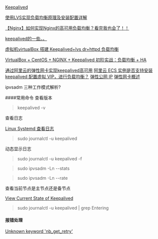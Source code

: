 [Keepalived](https://www.jianshu.com/p/a6b5ab36292a)

[使用LVS实现负载均衡原理及安装配置详解](https://www.cnblogs.com/zyd112/p/8809200.html)

[【Nginx】如何实现Nginx的高可用负载均衡？看完我也会了！！](https://www.cnblogs.com/binghe001/p/13378305.html)

[keepalived的一些。。](https://www.cnblogs.com/gqdw/p/3558706.html)

[虚拟机virtualBox 搭建 Keepalived+lvs dr+httpd 负载均衡](https://blog.csdn.net/u014695188/article/details/50986372)

[VirtualBox + CentOS + NGINX + Keepalived 初阶实战：负载均衡 + HA](https://github.com/lilins/Blog/issues/2)


[通过阿里云的弹性网卡实现keepalived高可用](https://github.com/paololiu/aliyun-eni)
[阿里云 ECS 实例是否支持安装 keepalived 配置虚拟 VIP，进行负载均衡？](https://developer.aliyun.com/ask/111822?spm=a2c6h.13159736)
[弹性公网 IP](https://help.aliyun.com/product/61789.html)
[弹性网卡概述](https://help.aliyun.com/document_detail/58496.html)


ipvsadm 三种工作模式解析?


####常用命令
查看版本
> keepalived -v

查看日志

[Linux Systemd 查看日志](https://pdf-lib.org/home/details/9426)

> sudo journalctl -u keepalived

动态显示日志
> sudo journalctl -u keepalived -f

> sudo ipvsadm -Ln --stats

> sudo ipvsadm -Ln --rate

查看当前节点是主节点还是备节点

[View Current State of Keepalived](https://serverfault.com/questions/560024/view-current-state-of-keepalived)
> sudo journalctl -u keepalived | grep Entering



#### 报错处理
[Unknown keyword 'nb_get_retry'](https://blog.csdn.net/qq_36801585/article/details/105137556)

